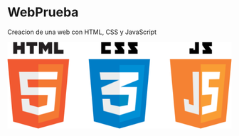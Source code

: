 # WebPrueba
Creacion de una web con HTML, CSS y JavaScript

![Alt text](rcs/html5-css-javascript-logos.png?raw=true "Logos") 
